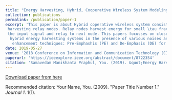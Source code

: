 ```yaml
---
title: "Energy Harvesting, Hybrid, Cooperative Wireless System Modeling and Outage Performance Analysis"
collection: publications
permalink: /publication/paper-1
excerpt: 'This paper is about Hybrid coperative wireless system consisting of analog and digital link with energy
 harvesting relay nodes. Relay nodes harvest energy for small \tau fraction and uses this harvested energy to process
 the input signal and relay to next node. This papers focusses on closed loop form of outage probability of these
  hybrid energy harvesting systems in the presence of various noises and purports the usage of 2 signal
   enhancement techniques: Pre-Emphashis (PE) and De-Emphasis (DE) for lowering the outage probability'
date: 2019-05-27
venue: '2018 Conference on Information and Communication Technology (CICT)'
paperurl: 'https://ieeexplore.ieee.org/abstract/document/8722354'
citation: 'Samavedam Manikhanta Praphul, You. (2019). &quot;Energy Harvesting, Hybrid, Cooperative Wireless System Modeling and Outage Performance Analysis.&quot; <i>2018 Conference on Information and Communication Technology (CICT)</i>. 1(1).'
---
```


[Download paper from here](https://ieeexplore.ieee.org/abstract/document/8722354)

Recommended citation: Your Name, You. (2009). "Paper Title Number 1." <i>Journal 1</i>. 1(1).